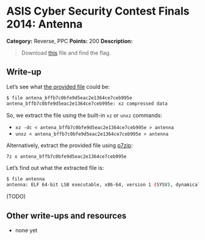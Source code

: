 # ASIS Cyber Security Contest Finals 2014: Antenna

**Category:** Reverse, PPC
**Points:** 200
**Description:**

> Download [this](antena_bffb7c0bfe9d5eac2e1364ce7ceb995e) file and find the flag.

## Write-up

Let’s see what [the provided file](antena_bffb7c0bfe9d5eac2e1364ce7ceb995e) could be:

```bash
$ file antena_bffb7c0bfe9d5eac2e1364ce7ceb995e
antena_bffb7c0bfe9d5eac2e1364ce7ceb995e: xz compressed data
```

So, we extract the file using the built-in `xz` or `unxz` commands:

* `xz -dc < antena_bffb7c0bfe9d5eac2e1364ce7ceb995e > antenna`
* `unxz < antena_bffb7c0bfe9d5eac2e1364ce7ceb995e > antenna`

Alternatively, extract the provided file using [p7zip](http://p7zip.sourceforge.net/):

```bash
7z x antena_bffb7c0bfe9d5eac2e1364ce7ceb995e
```

Let’s find out what the extracted file is:

```bash
$ file antenna
antenna: ELF 64-bit LSB executable, x86-64, version 1 (SYSV), dynamically linked (uses shared libs), for GNU/Linux 2.6.26, stripped
```

(TODO)

## Other write-ups and resources

* none yet
